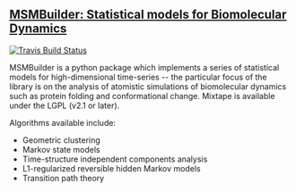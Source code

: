 ## [MSMBuilder: Statistical models for Biomolecular Dynamics](http://msmbuilder-mixtape.s3-website-us-west-1.amazonaws.com/)

[![Travis Build Status](https://travis-ci.org/msmbuilder/msmbuilder.png?branch=master)](https://travis-ci.org/msmbuilder/msmbuilder)

MSMBuilder is a python package which implements a series of statistical models for high-dimensional time-series -- the particular focus of the library is on the  analysis of atomistic simulations of biomolecular dynamics such as protein folding and conformational change. Mixtape is available under the LGPL (v2.1 or later).


Algorithms available include:

- Geometric clustering
- Markov state models
- Time-structure independent components analysis 
- L1-regularized reversible hidden Markov models
- Transition path theory
